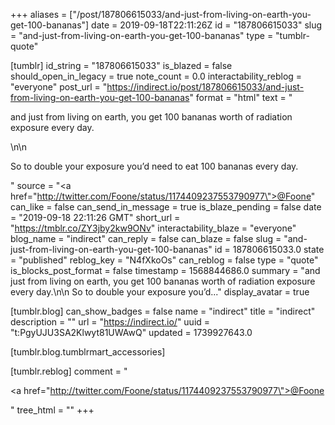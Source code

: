 +++
aliases = ["/post/187806615033/and-just-from-living-on-earth-you-get-100-bananas"]
date = 2019-09-18T22:11:26Z
id = "187806615033"
slug = "and-just-from-living-on-earth-you-get-100-bananas"
type = "tumblr-quote"

[tumblr]
id_string = "187806615033"
is_blazed = false
should_open_in_legacy = true
note_count = 0.0
interactability_reblog = "everyone"
post_url = "https://indirect.io/post/187806615033/and-just-from-living-on-earth-you-get-100-bananas"
format = "html"
text = "<p>and just from living on earth, you get 100 bananas worth of radiation exposure every day.</p>\n\n<p>So to double your exposure you&rsquo;d need to eat 100 bananas every day.</p>"
source = "<a href=\"http://twitter.com/Foone/status/1174409237553790977\">@Foone</a>"
can_like = false
can_send_in_message = true
is_blaze_pending = false
date = "2019-09-18 22:11:26 GMT"
short_url = "https://tmblr.co/ZY3jby2kw9ONv"
interactability_blaze = "everyone"
blog_name = "indirect"
can_reply = false
can_blaze = false
slug = "and-just-from-living-on-earth-you-get-100-bananas"
id = 187806615033.0
state = "published"
reblog_key = "N4fXkoOs"
can_reblog = false
type = "quote"
is_blocks_post_format = false
timestamp = 1568844686.0
summary = "and just from living on earth, you get 100 bananas worth of radiation exposure every day.\n\n So to double your exposure you’d..."
display_avatar = true

[tumblr.blog]
can_show_badges = false
name = "indirect"
title = "indirect"
description = ""
url = "https://indirect.io/"
uuid = "t:PgyUJU3SA2Klwyt81UWAwQ"
updated = 1739927643.0

[tumblr.blog.tumblrmart_accessories]

[tumblr.reblog]
comment = "<p><a href=\"http://twitter.com/Foone/status/1174409237553790977\">@Foone</a></p>"
tree_html = ""
+++
